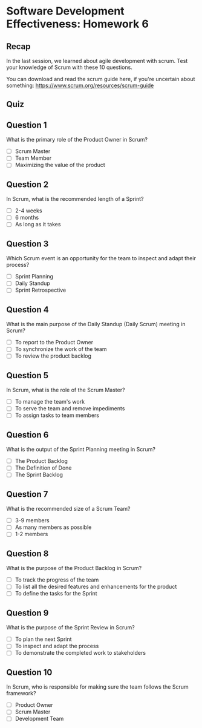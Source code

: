 # Software Development Effectiveness: Homework 6

## Recap

In the last session, we learned about agile development with scrum. 
Test your knowledge of Scrum with these 10 questions.

You can download and read the scrum guide here, if you're uncertain about something: https://www.scrum.org/resources/scrum-guide

## Quiz

## Question 1
What is the primary role of the Product Owner in Scrum?

- [ ] Scrum Master
- [ ] Team Member
- [ ] Maximizing the value of the product

## Question 2
In Scrum, what is the recommended length of a Sprint?

- [ ] 2-4 weeks
- [ ] 6 months
- [ ] As long as it takes

## Question 3
Which Scrum event is an opportunity for the team to inspect and adapt their process?

- [ ] Sprint Planning
- [ ] Daily Standup
- [ ] Sprint Retrospective

## Question 4
What is the main purpose of the Daily Standup (Daily Scrum) meeting in Scrum?

- [ ] To report to the Product Owner
- [ ] To synchronize the work of the team
- [ ] To review the product backlog

## Question 5
In Scrum, what is the role of the Scrum Master?

- [ ] To manage the team's work
- [ ] To serve the team and remove impediments
- [ ] To assign tasks to team members

## Question 6
What is the output of the Sprint Planning meeting in Scrum?

- [ ] The Product Backlog
- [ ] The Definition of Done
- [ ] The Sprint Backlog

## Question 7
What is the recommended size of a Scrum Team?

- [ ] 3-9 members
- [ ] As many members as possible
- [ ] 1-2 members

## Question 8
What is the purpose of the Product Backlog in Scrum?

- [ ] To track the progress of the team
- [ ] To list all the desired features and enhancements for the product
- [ ] To define the tasks for the Sprint

## Question 9
What is the purpose of the Sprint Review in Scrum?

- [ ] To plan the next Sprint
- [ ] To inspect and adapt the process
- [ ] To demonstrate the completed work to stakeholders

## Question 10
In Scrum, who is responsible for making sure the team follows the Scrum framework?

- [ ] Product Owner
- [ ] Scrum Master
- [ ] Development Team
